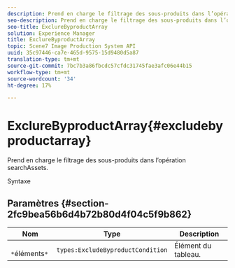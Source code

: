 ```yaml
---
description: Prend en charge le filtrage des sous-produits dans l’opération searchAssets.
seo-description: Prend en charge le filtrage des sous-produits dans l’opération searchAssets.
seo-title: ExclureByproductArray
solution: Experience Manager
title: ExclureByproductArray
topic: Scene7 Image Production System API
uuid: 35c97446-ca7e-465d-9575-15d9480d5a87
translation-type: tm+mt
source-git-commit: 7bc7b3a86fbcdc57cfdc31745fae3afc06e44b15
workflow-type: tm+mt
source-wordcount: '34'
ht-degree: 17%

---
```



# ExclureByproductArray{#excludebyproductarray}

Prend en charge le filtrage des sous-produits dans l’opération searchAssets.

Syntaxe

## Paramètres {#section-2fc9bea56b6d4b72b80d4f04c5f9b862}

| Nom | Type | Description |
|---|---|---|
| ` *`éléments`*` | `types:ExcludeByproductCondition` | Élément du tableau. |


